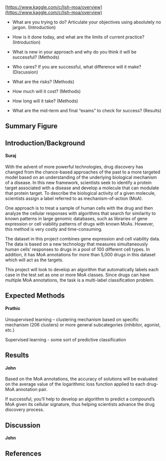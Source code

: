  

[https://www.kaggle.com/c/lish-moa/overview](https://www.kaggle.com/c/lish-moa/overview)

- What are you trying to do? Articulate your objectives using absolutely no jargon. (Introduction)  

- How is it done today, and what are the limits of current practice? (Introduction)  

- What is new in your approach and why do you think it will be successful? (Methods)  

- Who cares? If you are successful, what difference will it make? (Discussion)  

- What are the risks? (Methods)  

- How much will it cost? (Methods)  

- How long will it take? (Methods)  

- What are the mid-term and final “exams” to check for success? (Results)

## Summary Figure 

## Introduction/Background
#### Suraj 

With the advent of more powerful technologies, drug discovery has changed from the chance-based approaches of the past to a more targeted model based on an understanding of the underlying biological mechanism of a disease. In this new framework, scientists seek to identify a protein target associated with a disease and develop a molecule that can modulate that protein target. To describe the biological activity of a given molecule, scientists assign a label referred to as mechanism-of-action (MoA). 

One approach is to treat a sample of human cells with the drug and then analyze the cellular responses with algorithms that search for similarity to known patterns in large genomic databases, such as libraries of gene expression or cell viability patterns of drugs with known MoAs. However, this method is very costly and time-consuming. 

The dataset in this project combines gene expression and cell viability data. The data is based on a new technology that measures simultaneously human cells’ responses to drugs in a pool of 100 different cell types. In addition, it has MoA annotations for more than 5,000 drugs in this dataset which will act as the targets. 

This project will look to develop an algorithm that automatically labels each case in the test set as one or more MoA classes. Since drugs can have multiple MoA annotations, the task is a multi-label classification problem. 

## Expected Methods
#### Prathic 

Unsupervised learning – clustering mechanism based on specific mechanism (206 clusters) or more general subcategories (inhibitor, agonist, etc.) 

Supervised learning - some sort of predictive classification  

## Results
#### John 

Based on the MoA annotations, the accuracy of solutions will be evaluated on the average value of the logarithmic loss function applied to each drug-MoA annotation pair. 

If successful, you’ll help to develop an algorithm to predict a compound’s MoA given its cellular signature, thus helping scientists advance the drug discovery process. 

## Discussion
#### John 

## References 


<!--
Here is a cheat sheet

# Header 1
## Header 2
### Header 3
#### Header 4

- Bulleted
- List

1. Numbered
2. List

**Bold** and _Italic_ and `Code` text

```
code
block
```

[Link](url) and ![Image](src)

-->

